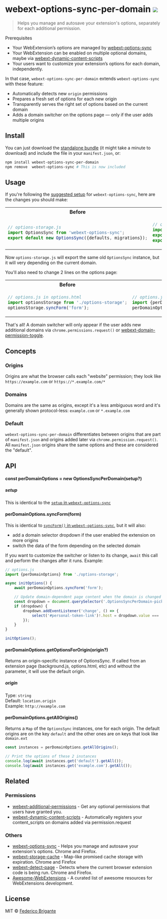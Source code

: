 # webext-options-sync-per-domain [![][badge-gzip]][link-bundlephobia]

[badge-gzip]: https://img.shields.io/bundlephobia/minzip/webext-options-sync-per-domain.svg?label=gzipped
[link-bundlephobia]: https://bundlephobia.com/result?p=webext-options-sync-per-domain

> Helps you manage and autosave your extension's options, separately for each additional permission.

Prerequisites

- Your WebExtension’s options are managed by [webext-options-sync](https://github.com/fregante/webext-options-sync)
- Your WebExtension can be enabled on multiple optional domains, maybe via [webext-dynamic-content-scripts](https://github.com/fregante/webext-dynamic-content-scripts/blob/master/how-to-add-github-enterprise-support-to-web-extensions.md)
- Your users want to customize your extension’s options for each domain, independently.

In that case, `webext-options-sync-per-domain` extends `webext-options-sync` with these feature:

- Automatically detects new `origin` permissions
- Prepares a fresh set of options for each new origin
- Transparently serves the right set of options based on the current domain
- Adds a domain switcher on the options page — only if the user adds multiple origins

## Install

You can just download the [standalone bundle](https://packd.fregante.now.sh/webext-options-sync-per-domain@latest?name=OptionsSyncPerDomain) (it might take a minute to download) and include the file in your `manifest.json`, or:

```sh
npm install webext-options-sync-per-domain
npm remove  webext-options-sync # This is now included
```

## Usage

If you're following the [suggested setup](https://github.com/fregante/webext-options-sync#advanced-usage) for `webext-options-sync`, here are the changes you should make:

<table>
<th>Before
<th>After

<tr>
<td>

```js
// options-storage.js
import OptionsSync from 'webext-options-sync';
export default new OptionsSync({defaults, migrations});
```

<td>

```js
// options-storage.js
import OptionsSyncPerDomain from 'webext-options-sync-per-domain';
export const perDomainOptions = new OptionsSyncPerDomain({defaults, migrations});
export default perDomainOptions.getOptionsForOrigin();
```

</table>

Now `options-storage.js` will export the same old `OptionsSync` instance, but it will very depending on the current domain.

You'll also need to change 2 lines on the options page:

<table>
<th>Before
<th>After

<tr>
<td>

```js
// options.js in options.html
import optionsStorage from './options-storage';
optionsStorage.syncForm('form');
```

<td>

```js
// options.js in options.html
import {perDomainOptions} from './options-storage';
perDomainOptions.syncForm('form');
```

</table>

That's all! A domain switcher will only appear if the user adds new additional domains via `chrome.permissions.request()` or [webext-domain-permission-toggle](https://github.com/fregante/webext-domain-permission-toggle).

## Concepts

### Origins

Origins are what the browser calls each "website" permission; they look like `https://example.com` or `https://*.example.com/*`

### Domains

Domains are the same as origins, except it's a less ambiguous word and it's generally shown protocol-less: `example.com` or `*.example.com`

### Default

`webext-options-sync-per-domain` differentiates between origins that are part of `manifest.json` and origins added later via `chrome.permission.request()`. All `manifest.json` origins share the same options and these are considered the "default".

## API

#### const perDomainOptions = new OptionsSyncPerDomain(setup?)

##### setup

This is identical to the [`setup` in `webext-options-sync`](https://github.com/fregante/webext-options-sync#const-optionsstorage--new-optionssyncsetup)

#### perDomainOptions.syncForm(form)

This is identical to [`syncForm()` in `webext-options-sync`](https://github.com/fregante/webext-options-sync#optionsstoragesyncformform), but it will also:

- add a domain selector dropdown if the user enabled the extension on more origins
- switch the data of the form depending on the selected domain

If you want to customize the switcher or listen to its change, `await` this call and perform the changes after it runs. Example:

```js
// options.js
import {perDomainOptions} from './options-storage';

async initOptions() {
	await perDomainOptions.syncForm('form');

	// Update domain-dependent page content when the domain is changed
	const dropdown = document.querySelector('.OptionsSyncPerDomain-picker select');
	if (dropdown) {
		dropdown.addEventListener('change', () => {
			select('#personal-token-link')!.host = dropdown.value === 'default' ? 'github.com' : dropdown.value;
		});
	}
}

initOptions();
```

#### perDomainOptions.getOptionsForOrigin(origin?)

Returns an origin-specific instance of OptionsSync. If called from an extension page (background.js, options.html, etc) and without the parameter, it will use the default origin.

##### origin

Type: `string` <br>
Default: `location.origin` <br>
Example: `http://example.com`

#### perDomainOptions.getAllOrigins()

Returns a `Map` of the `OptionsSync` instances, one for each origin. The default origins are on the key `default` and the other ones are on keys that look like `domain.ext`

```js
const instances = perDomainOptions.getAllOrigins();

// Print the options of these 2 instances
console.log(await instances.get('default').getAll());
console.log(await instances.get('example.com').getAll());
```

## Related

### Permissions

- [webext-additional-permissions](https://github.com/fregante/webext-additional-permissions) - Get any optional permissions that users have granted you.
- [webext-dynamic-content-scripts](https://github.com/fregante/webext-dynamic-content-scripts) - Automatically registers your content_scripts on domains added via permission.request

### Others

- [webext-options-sync](https://github.com/fregante/webext-options-sync) - Helps you manage and autosave your extension's options. Chrome and Firefox.
- [webext-storage-cache](https://github.com/fregante/webext-storage-cache) - Map-like promised cache storage with expiration. Chrome and Firefox
- [webext-detect-page](https://github.com/fregante/webext-detect-page) - Detects where the current browser extension code is being run. Chrome and Firefox.
- [Awesome-WebExtensions](https://github.com/fregante/Awesome-WebExtensions) - A curated list of awesome resources for WebExtensions development.

## License

MIT © [Federico Brigante](https://bfred.it)
